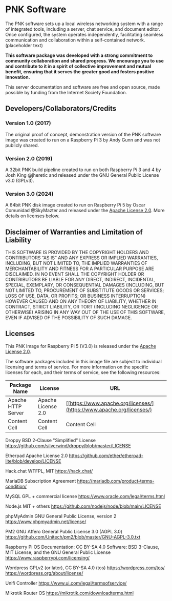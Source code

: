 # PNK Software

The PNK software sets up a local wireless networking system with a range of integrated tools, including a server, chat service, and document editor. Once configured, the system operates independently, facilitating seamless communication and collaboration within a self-contained network. (placeholder text)

**This software package was developed with a strong commitment to community collaboration and shared progress. We encourage you to use and contribute to it in a spirit of collective improvement and mutual benefit, ensuring that it serves the greater good and fosters positive innovation.**

This server documentation and software are free and open source, made possible by funding from the Internet Society Foundation.

## Developers/Collaborators/Credits

### Version 1.0 (2017)
The original proof of concept, demonstration version of the PNK software image was created to run on a Raspberry Pi 3 by Andy Gunn and was not publicly shared. 

### Version 2.0 (2019)
A 32bit PNK build pipeline created to run on both Raspberry Pi 3 and 4 by Josh King @jheretic and released under the GNU General Public License v3.0 (GPLv3). 

### Version 3.0 (2024)
A 64bit PNK disk image created to run on Raspberry Pi 5 by Oscar Comunidad @SkyMazter and released under the [Apache License 2.0](LICENSE). More details on licenses below. 

## Disclaimer of Warranties and Limitation of Liability

THIS SOFTWARE IS PROVIDED BY THE COPYRIGHT HOLDERS AND CONTRIBUTORS “AS IS” AND ANY EXPRESS OR IMPLIED WARRANTIES, INCLUDING, BUT NOT LIMITED TO, THE IMPLIED WARRANTIES OF MERCHANTABILITY AND FITNESS FOR A PARTICULAR PURPOSE ARE DISCLAIMED. IN NO EVENT SHALL THE COPYRIGHT HOLDER OR CONTRIBUTORS BE LIABLE FOR ANY DIRECT, INDIRECT, INCIDENTAL, SPECIAL, EXEMPLARY, OR CONSEQUENTIAL DAMAGES (INCLUDING, BUT NOT LIMITED TO, PROCUREMENT OF SUBSTITUTE GOODS OR SERVICES; LOSS OF USE, DATA, OR PROFITS; OR BUSINESS INTERRUPTION) HOWEVER CAUSED AND ON ANY THEORY OF LIABILITY, WHETHER IN CONTRACT, STRICT LIABILITY, OR TORT (INCLUDING NEGLIGENCE OR OTHERWISE) ARISING IN ANY WAY OUT OF THE USE OF THIS SOFTWARE, EVEN IF ADVISED OF THE POSSIBILITY OF SUCH DAMAGE.

## Licenses
This PNK Image for Raspberry Pi 5 (V3.0) is released under the [Apache License 2.0](LICENSE). 

The software packages included in this image file are subject to individual licensing and terms of service. For more information on the specific licenses for each, and their terms of service, see the following resources:

| Package Name  | License |  URL |
| ------------- | ------------- | ------------- |
| Apache HTTP Server  | Apache License 2.0  | [[https://www.apache.org/licenses/](https://www.apache.org/licenses/)  |
| Content Cell  | Content Cell  | Content Cell  |


Droppy
BSD 2-Clause "Simplified" License
https://github.com/silverwind/droppy/blob/master/LICENSE

Etherpad
Apache License 2.0
https://github.com/ether/etherpad-lite/blob/develop/LICENSE

Hack.chat
WTFPL, MIT 
https://hack.chat/

MariaDB
Subscription Agreement
https://mariadb.com/product-terms-condition/

MySQL
GPL + commercial license
https://www.oracle.com/legal/terms.html

Node.js
MIT + others
https://github.com/nodejs/node/blob/main/LICENSE

phpMyAdmin
GNU General Public License, version 2
https://www.phpmyadmin.net/license/

PM2
GNU Affero General Public License 3.0 (AGPL 3.0)
https://github.com/Unitech/pm2/blob/master/GNU-AGPL-3.0.txt

Raspberry Pi OS
Documentation: CC BY-SA 4.0
Software: BSD 3-Clause, MIT License, and the GNU General Public License
https://www.raspberrypi.com/licensing/

Wordpress
GPLv2 (or later), CC BY-SA 4.0 (tos)
https://wordpress.com/tos/
https://wordpress.org/about/license/

Unifi Controller
https://www.ui.com/legal/termsofservice/

Mikrotik Router OS
https://mikrotik.com/downloadterms.html


